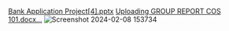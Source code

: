 [Bank Application Project[4].pptx](https://github.com/tanko16/bank-gui-app/files/14207402/Bank.Application.Project.4.pptx)
[Uploading GROUP REPORT COS 101.docx…]()
![Screenshot 2024-02-08 153734](https://github.com/tanko16/bank-gui-app/assets/159142382/f795e1e0-d837-412f-b0dd-6793c41f4f65)
